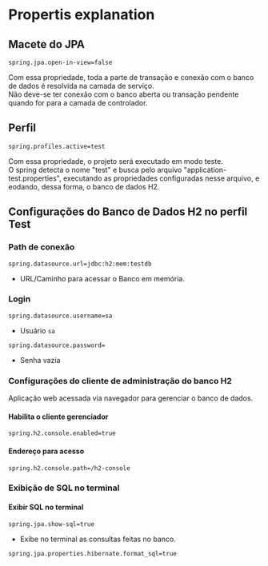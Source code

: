 # Propertis explanation

## Macete do JPA
```properties
spring.jpa.open-in-view=false
```

Com essa propriedade, toda a parte de transação e conexão com o banco de dados é resolvida na camada de serviço. \
Não deve-se ter conexão com o banco aberta ou transação pendente quando for para a camada de controlador.


## Perfil
```properties
spring.profiles.active=test
```

Com essa propriedade, o projeto será executado em modo teste. \
O spring detecta o nome "test" e busca pelo arquivo "application-test.properties",
executando as propriedades configuradas nesse arquivo, e eodando, dessa forma, 
o banco de dados H2.


## Configurações do Banco de Dados H2 no perfil Test

### Path de conexão
```properties
spring.datasource.url=jdbc:h2:mem:testdb
```

- URL/Caminho para acessar o Banco em memória.

### Login
```properties
spring.datasource.username=sa
```

- Usuário `sa`

```properties
spring.datasource.password=
```

- Senha vazia


### Configurações do cliente de administração do banco H2

Aplicação web acessada via navegador para gerenciar o banco de dados.

#### Habilita o cliente gerenciador
```properties
spring.h2.console.enabled=true
```

#### Endereço para acesso
```properties
spring.h2.console.path=/h2-console
```


### Exibição de SQL no terminal

#### Exibir SQL no terminal
```properties
spring.jpa.show-sql=true
```

- Exibe no terminal as consultas feitas no banco.

```properties
spring.jpa.properties.hibernate.format_sql=true
```
